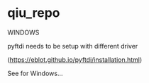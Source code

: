 # qiu_repo


WINDOWS

pyftdi needs to be setup with different driver

(https://eblot.github.io/pyftdi/installation.html)

See for Windows...